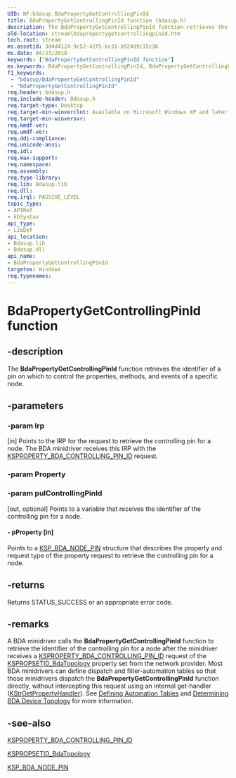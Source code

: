 ```yaml
---
UID: NF:bdasup.BdaPropertyGetControllingPinId
title: BdaPropertyGetControllingPinId function (bdasup.h)
description: The BdaPropertyGetControllingPinId function retrieves the identifier of a pin on which to control the properties, methods, and events of a specific node.
old-location: stream\bdapropertygetcontrollingpinid.htm
tech.root: stream
ms.assetid: 3d4d4124-9c52-42f5-bc31-b924d9c15c36
ms.date: 04/23/2018
keywords: ["BdaPropertyGetControllingPinId function"]
ms.keywords: BdaPropertyGetControllingPinId, BdaPropertyGetControllingPinId function [Streaming Media Devices], bdaref_7f3a3695-4599-4b16-8a90-4ac171ab1ec0.xml, bdasup/BdaPropertyGetControllingPinId, stream.bdapropertygetcontrollingpinid
f1_keywords:
 - "bdasup/BdaPropertyGetControllingPinId"
 - "BdaPropertyGetControllingPinId"
req.header: bdasup.h
req.include-header: Bdasup.h
req.target-type: Desktop
req.target-min-winverclnt: Available on Microsoft Windows XP and later operating systems. This routine is available on the Windows 2000 platform only if Microsoft DirectX 9.0 and later is installed on that platform.
req.target-min-winversvr: 
req.kmdf-ver: 
req.umdf-ver: 
req.ddi-compliance: 
req.unicode-ansi: 
req.idl: 
req.max-support: 
req.namespace: 
req.assembly: 
req.type-library: 
req.lib: Bdasup.lib
req.dll: 
req.irql: PASSIVE_LEVEL
topic_type:
- APIRef
- kbSyntax
api_type:
- LibDef
api_location:
- Bdasup.lib
- Bdasup.dll
api_name:
- BdaPropertyGetControllingPinId
targetos: Windows
req.typenames: 
---
```


# BdaPropertyGetControllingPinId function


## -description


The <b>BdaPropertyGetControllingPinId</b> function retrieves the identifier of a pin on which to control the properties, methods, and events of a specific node. 


## -parameters




### -param Irp 
[in]
Points to the IRP for the request to retrieve the controlling pin for a node. The BDA minidriver receives this IRP with the <a href="https://docs.microsoft.com/windows-hardware/drivers/stream/ksproperty-bda-controlling-pin-id">KSPROPERTY_BDA_CONTROLLING_PIN_ID</a> request.


### -param Property




### -param pulControllingPinId 
[out, optional]
Points to a variable that receives the identifier of the controlling pin for a node. 


#### - pProperty [in]

Points to a <a href="https://docs.microsoft.com/windows-hardware/drivers/ddi/bdamedia/ns-bdamedia-_ksp_bda_node_pin">KSP_BDA_NODE_PIN</a> structure that describes the property and request type of the property request to retrieve the controlling pin for a node. 


## -returns



Returns STATUS_SUCCESS or an appropriate error code. 




## -remarks



A BDA minidriver calls the <b>BdaPropertyGetControllingPinId</b> function to retrieve the identifier of the controlling pin for a node after the minidriver receives a <a href="https://docs.microsoft.com/windows-hardware/drivers/stream/ksproperty-bda-controlling-pin-id">KSPROPERTY_BDA_CONTROLLING_PIN_ID</a> request of the <a href="https://docs.microsoft.com/windows-hardware/drivers/stream/kspropsetid-bdatopology">KSPROPSETID_BdaTopology</a> property set from the network provider. Most BDA minidrivers can define dispatch and filter-automation tables so that those minidrivers dispatch the <b>BdaPropertyGetControllingPinId</b> function directly, without intercepting this request using an internal get-handler (<a href="https://docs.microsoft.com/previous-versions/ff567177(v=vs.85)">KStrGetPropertyHandler</a>). See <a href="https://docs.microsoft.com/windows-hardware/drivers/stream/defining-automation-tables">Defining Automation Tables</a> and <a href="https://docs.microsoft.com/windows-hardware/drivers/stream/determining-bda-device-topology">Determining BDA Device Topology</a> for more information. 




## -see-also




<a href="https://docs.microsoft.com/windows-hardware/drivers/stream/ksproperty-bda-controlling-pin-id">KSPROPERTY_BDA_CONTROLLING_PIN_ID</a>



<a href="https://docs.microsoft.com/windows-hardware/drivers/stream/kspropsetid-bdatopology">KSPROPSETID_BdaTopology</a>



<a href="https://docs.microsoft.com/windows-hardware/drivers/ddi/bdamedia/ns-bdamedia-_ksp_bda_node_pin">KSP_BDA_NODE_PIN</a>
 

 

